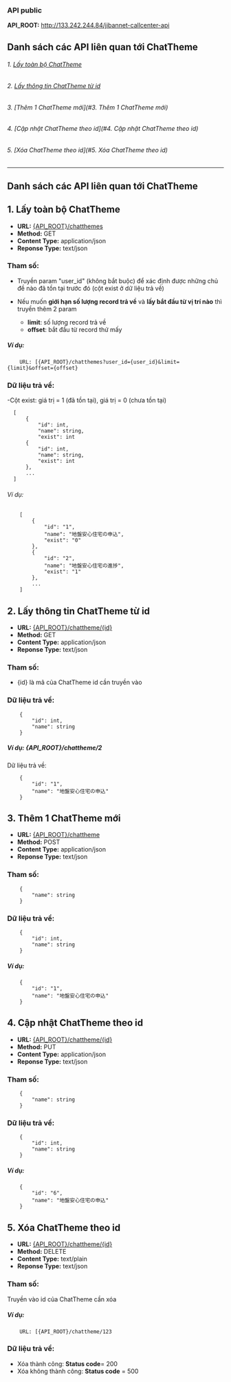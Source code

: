 ### API public

**API_ROOT:** http://133.242.244.84/jibannet-callcenter-api

## Danh sách các API liên quan tới ChatTheme
###### 1. [Lấy toàn bộ ChatTheme](#1-lấy-toàn-bộ-chattheme-1)
###### 2. [Lấy thông tin ChatTheme từ id](#2-lấy-thông-tin-chattheme-từ-id-1)
###### 3. [Thêm 1 ChatTheme mới](#3. Thêm 1 ChatTheme mới)
###### 4. [Cập nhật ChatTheme theo id](#4. Cập nhật ChatTheme theo id)
###### 5. [Xóa ChatTheme theo id](#5. Xóa ChatTheme theo id)

**********************************

## Danh sách các API liên quan tới ChatTheme
## 1. Lấy toàn bộ ChatTheme
* **URL:** [{API_ROOT}/chatthemes](#)
* **Method:** GET
* **Content Type:** application/json
* **Reponse Type:** text/json

### Tham số:
* Truyền param "user_id" (không bắt buộc) để xác định được những chủ đề nào đã tồn tại trước đó (cột exist ở dữ liệu trả về)
* Nếu muốn **giới hạn số lượng record trả về** và **lấy bắt đầu từ vị trí nào** thì truyền thêm 2 param

  - **limit**: số lượng record trả về
  - **offset**: bắt đầu từ record thứ mấy
##### Ví dụ: 
		URL: [{API_ROOT}/chatthemes?user_id={user_id}&limit={limit}&offset={offset}

### Dữ liệu trả về:
-Cột exist: giá trị = 1 (đã tồn tại), giá trị = 0 (chưa tồn tại)
  ```
	[
	    {
			"id": int,
			"name": string,
			"exist": int
	    {
			"id": int,
			"name": string,
			"exist": int
	    },
	    ...
	]
  ```

###### Ví dụ:
```
	[
	    {
			"id": "1",
			"name": "地盤安心住宅の申込",
			"exist": "0"
	    },
	    {
			"id": "2",
			"name": "地盤安心住宅の進捗",
			"exist": "1"
	    },
	    ...
	]
  ```

## <a name="2"></a>2. Lấy thông tin ChatTheme từ id
* **URL:** [{API_ROOT}/chattheme/{id}](#)
* **Method:** GET
* **Content Type:** application/json
* **Reponse Type:** text/json

### Tham số:
* {id} là mã của ChatTheme id cần truyền vào

### Dữ liệu trả về:
```
	{
		"id": int,
		"name": string
	}
```

##### Ví dụ: {API_ROOT}/chattheme/2
Dữ liệu trả về:
```
	{
		"id": "1",
		"name": "地盤安心住宅の申込"
	}
```

## <a name="3"></a>3. Thêm 1 ChatTheme mới
* **URL:** [{API_ROOT}/chattheme](#)
* **Method:** POST
* **Content Type:** application/json
* **Reponse Type:** text/json

### Tham số:
```
	{
		"name": string
	}
```

### Dữ liệu trả về:
```
	{
	    "id": int,
		"name": string
	}
```

##### Ví dụ: 
```
	{
		"id": "1",
		"name": "地盤安心住宅の申込"
	}
```

## <a name="4"></a>4. Cập nhật ChatTheme theo id
* **URL:** [{API_ROOT}/chattheme/{id}](#)
* **Method:** PUT
* **Content Type:** application/json
* **Reponse Type:** text/json

### Tham số:
```
	{
		"name": string
	}
```

### Dữ liệu trả về:
```
	{
		"id": int,
		"name": string
	}
```

##### Ví dụ: 
```
	{
		"id": "6",
		"name": "地盤安心住宅の申込"
	}
```

## <a name="5"></a>5. Xóa ChatTheme theo id
* **URL:** [{API_ROOT}/chattheme/{id}](#)
* **Method:** DELETE
* **Content Type:** text/plain
* **Reponse Type:** text/json

### Tham số:
Truyền vào id của ChatTheme cần xóa


##### Ví dụ: 
		URL: [{API_ROOT}/chattheme/123

### Dữ liệu trả về:
- Xóa thành công: **Status code**= 200
- Xóa không thành công: **Status code** = 500
